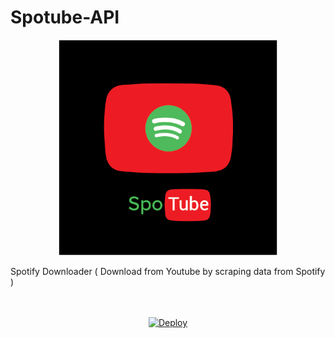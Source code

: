# Spotube-API

<p align="center">
  <img src="https://github.com/DiyRex/Spotube-API/blob/main/Design/Untitled-1.png?raw=true" width="350" title="hover text">
</p>
Spotify Downloader ( Download from Youtube by scraping data from Spotify )
<br>
<br>
<br>
<p align="center">
  <a href="https://heroku.com/deploy?template=https://github.com/DiyRex/Spotube-API/tree/main" align="center">
    <img src="https://www.herokucdn.com/deploy/button.svg" alt="Deploy">
</a>
</p>
